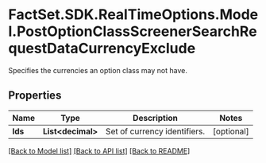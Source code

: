 # FactSet.SDK.RealTimeOptions.Model.PostOptionClassScreenerSearchRequestDataCurrencyExclude
Specifies the currencies an option class may not have.

## Properties

Name | Type | Description | Notes
------------ | ------------- | ------------- | -------------
**Ids** | **List&lt;decimal&gt;** | Set of currency identifiers. | [optional] 

[[Back to Model list]](../README.md#documentation-for-models) [[Back to API list]](../README.md#documentation-for-api-endpoints) [[Back to README]](../README.md)

